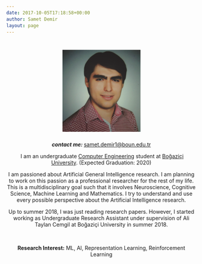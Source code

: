 ```yaml
---
date: 2017-10-05T17:18:58+00:00
author: Samet Demir
layout: page
---
```

<h1 style="text-align: center;">
  <img class="aligncenter" style="font-size: 1.6em;" src="/uploads/profile_filtered.png" alt="" width="207" height="217" />
</h1>

<p style="text-align: center;">
  <em><strong>contact me: </strong></em><a href="mailto:samet.demir1@boun.edu.tr">samet.demir1@boun.edu.tr</a>
</p>

<p style="text-align: center;">
   I am an undergraduate <a href="https://www.cmpe.boun.edu.tr/">Computer Engineering</a> student at <a href="http://www.boun.edu.tr/en-US/Index">Boğaziçi University</a>. (Expected Graduation: 2020)
</p>


<p style="text-align: center;">
  I am passioned about Artificial General Intelligence research. I am planning to work on this passion as a professional researcher for the rest of my life. This is a multidisciplinary goal such that it involves Neuroscience, Cognitive Science, Machine Learning and Mathematics. I try to understand and use every possible perspective about the Artificial Intelligence research.
</p>

<p style="text-align: center;">
Up to summer 2018, I was just reading research papers. However, I started working as Undergraduate Research Assistant under supervision of Ali Taylan Cemgil at Boğaziçi University in summer 2018.
</p>

&nbsp;

<p style="text-align: center;">
<b>Research Interest:</b> ML, AI, Representation Learning, Reinforcement Learning
</p>


